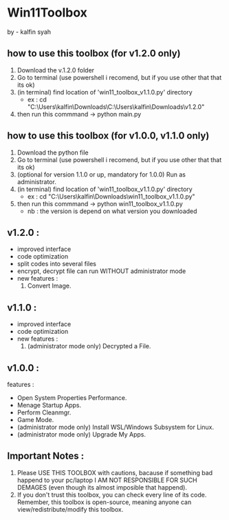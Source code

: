 # Win11Toolbox
by - kalfin syah

## how to use this toolbox (for v1.2.0 only)
1. Download the v.1.2.0 folder
2. Go to terminal (use powershell i recomend, but if you use other that that its ok)
3. (in terminal) find location of 'win11_toolbox_v1.1.0.py' directory
   - ex : cd "C:\Users\kalfin\Downloads\C:\Users\kalfin\Downloads\v1.2.0\"
4. then run this commmand -> python main.py

## how to use this toolbox (for v1.0.0, v1.1.0 only)
1. Download the python file
2. Go to terminal (use powershell i recomend, but if you use other that that its ok)
3. (optional for version 1.1.0 or up, mandatory for 1.0.0) Run as administrator.
5. (in terminal) find location of 'win11_toolbox_v1.1.0.py' directory
   - ex : cd "C:\Users\kalfin\Downloads\win11_toolbox_v1.1.0.py"
6. then run this commmand -> python win11_toolbox_v1.1.0.py
   - nb : the version is depend on what version you downloaded

## v1.2.0 :
- improved interface
- code optimization
- split codes into several files
- encrypt, decrypt file can run WITHOUT administrator mode
- new features :
  1. Convert Image. 

## v1.1.0 :
- improved interface
- code optimization
- new features :
  1. (administrator mode only) Decrypted a File.

## v1.0.0 :
features :
- Open System Properties Performance.
- Menage Startup Apps.
- Perform Cleanmgr.
- Game Mode.
- (administrator mode only) Install WSL/Windows Subsystem for Linux.
- (administrator mode only) Upgrade My Apps.
  
## Important Notes :
1. Please USE THIS TOOLBOX with cautions, bacause if something bad happend to your pc/laptop I AM NOT RESPONSIBLE FOR SUCH DEMAGES (even though its almost imposible that happend).
2. If you don't trust this toolbox, you can check every line of its code. Remember, this toolbox is open-source, meaning anyone can view/redistribute/modify this toolbox.
